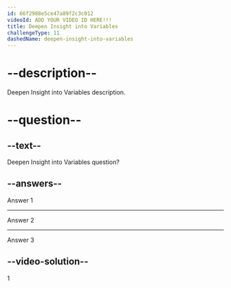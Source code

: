 ```yaml
---
id: 66f2988e5ce47a89f2c3c012
videoId: ADD YOUR VIDEO ID HERE!!!
title: Deepen Insight into Variables
challengeType: 11
dashedName: deepen-insight-into-variables
---
```


# --description--

Deepen Insight into Variables description.

# --question--

## --text--

Deepen Insight into Variables question?

## --answers--

Answer 1

---

Answer 2

---

Answer 3

## --video-solution--

1
